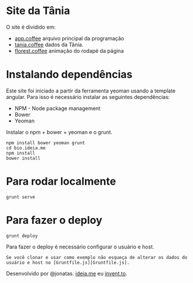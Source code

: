 # Site da Tânia

O site é dividido em:

* [app.coffee](app/coffee/app.coffee) arquivo principal da programação
* [tania.coffee](app/coffee/tania.coffee) dados da Tânia.
* [florest.coffee](app/coffee/florest.coffee) animação do rodapé da página

# Instalando dependências

Este site foi iniciado a partir da ferramenta yeoman usando a template angular.
Para isso é necessário instalar as seguintes dependências:

* NPM - Node package management
* Bower
* Yeoman

Instalar o npm + bower + yeoman e o grunt.

    npm install bower yeoman grunt
    cd bio.ideia.me
    npm install
    bower install

# Para rodar localmente

    grunt serve

# Para fazer o deploy

    grunt deploy

Para fazer o deploy é necessário configurar o usuário e host.

    Se você clonar e usar como exemplo não esqueça de alterar os dados do usuário e host no [Gruntfile.js][Gruntfile.js].



Desenvolvido por @jonatas. [ideia.me](http://ideia.me) eu [invent.to](http://invent.to).
